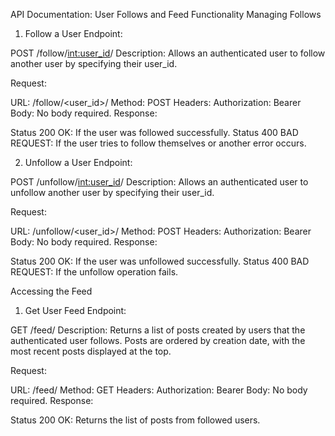 API Documentation: User Follows and Feed Functionality
Managing Follows
1. Follow a User
Endpoint:

POST /follow/<int:user_id>/
Description: Allows an authenticated user to follow another user by specifying their user_id.

Request:

URL: /follow/<user_id>/
Method: POST
Headers:
Authorization: Bearer <token>
Body: No body required.
Response:

Status 200 OK: If the user was followed successfully.
Status 400 BAD REQUEST: If the user tries to follow themselves or another error occurs.


2. Unfollow a User
Endpoint:

POST /unfollow/<int:user_id>/
Description: Allows an authenticated user to unfollow another user by specifying their user_id.

Request:

URL: /unfollow/<user_id>/
Method: POST
Headers:
Authorization: Bearer <token>
Body: No body required.
Response:

Status 200 OK: If the user was unfollowed successfully.
Status 400 BAD REQUEST: If the unfollow operation fails.


Accessing the Feed
1. Get User Feed
Endpoint:

GET /feed/
Description: Returns a list of posts created by users that the authenticated user follows. Posts are ordered by creation date, with the most recent posts displayed at the top.

Request:

URL: /feed/
Method: GET
Headers:
Authorization: Bearer <token>
Body: No body required.
Response:

Status 200 OK: Returns the list of posts from followed users.